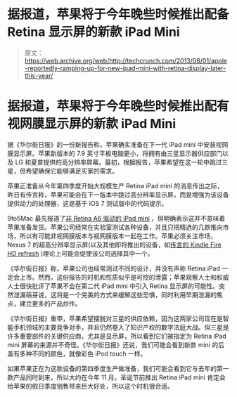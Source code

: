 # 据报道，苹果将于今年晚些时候推出配备 Retina 显示屏的新款 iPad Mini

> 原文：<https://web.archive.org/web/http://techcrunch.com/2013/08/01/apple-reportedly-ramping-up-for-new-ipad-mini-with-retina-display-later-this-year/>

# 据报道，苹果将于今年晚些时候推出配有视网膜显示屏的新款 iPad Mini

据《华尔街日报》的一份新报告称，苹果确实准备在下一代 iPad mini 中安装视网膜显示屏。苹果新版本的 7.9 英寸平板电脑更小，将拥有由三星显示器供应部门以及 LG 和夏普提供的高分辨率屏幕。最初，根据报告，苹果希望在这一轮中跳过三星，但希望确保它能够满足买家的需求。

苹果正准备从今年第四季度开始大规模生产 Retina iPad mini 的消息传出之际，昨日有传言称，苹果可能会在下一版本中跳过高分辨率显示屏，而是增强为该设备提供动力的处理器，这是基于 iOS 7 测试版中的代码提示。

9to5Mac 最先报道了[非 Retina A6 驱动的 iPad mini](https://web.archive.org/web/20230321162524/http://9to5mac.com/2013/07/31/apple-has-a6-based-ipad-mini-without-retina-display-in-the-works/) ，但明确表示这并不意味着苹果准备发货。苹果公司经常在实验室测试各种设备，并且只把精选的几款推向市场，所以有可能非视网膜版本与视网膜版本一起在工作。苹果必须关注市场，Nexus 7 的超高分辨率显示屏(以及其他即将推出的设备，如[传言的 Kindle Fire HD refresh](https://web.archive.org/web/20230321162524/http://bgr.com/2013/07/30/amazon-kindle-fire-hd-2-specs-exclusive/) )理论上可能会促使该公司选择其中一个。

《华尔街日报》称，苹果公司也经常测试不同的设计，并没有声称 Retina iPad 一定会上市。然而，这份报告的时机和性质似乎是可控的泄露；苹果观察人士和权威人士很快批评了苹果不会在第二代 iPad mini 中引入 Retina 显示屏的可能性。突然泄漏萌芽说，这将是一个完美的方式来缓解这些恐惧，同时利用早期泄漏的焦点，建立更多的产品炒作。

《华尔街日报》重申，苹果希望摆脱对三星的供应依赖，因为这两家公司现在是智能手机领域的主要竞争对手，并且仍然卷入了知识产权的数字法庭大战。但三星是许多重要部件的关键供应商，尤其是显示屏，所以看到它们被指定为 Retina iPad mini 屏幕的来源并不奇怪。《华尔街日报》还说，我们可能会看到新款 mini 的后盖有多种不同的颜色，就像彩色 iPod touch 一样。

如果苹果正在为这款设备的第四季度生产做准备，我们可能会看到它与去年的第一款产品同时到来，所以大约在今年 11 月。圣诞节前推出 Retina iPad mini 肯定会给苹果的假日季度销售带来巨大好处，所以这个时机很合适。